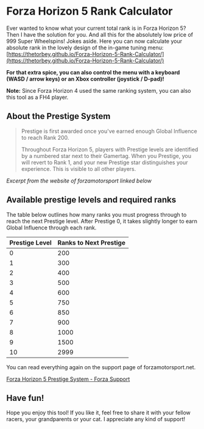 # Forza Horizon 5 Rank Calculator
Ever wanted to know what your current total rank is in Forza Horizon 5? Then I have the solution for you. And all this for the absolutely low price of 999 Super Wheelspins!
Jokes aside. Here you can now calculate your absolute rank in the lovely design of the in-game tuning menu:  
[https://thetorbey.github.io/Forza-Horizon-5-Rank-Calculator/](https://thetorbey.github.io/Forza-Horizon-5-Rank-Calculator/)

**For that extra spice, you can also control the menu with a keyboard (WASD / arrow keys) or an Xbox controller (joystick / D-pad)!**

**Note:** Since Forza Horizon 4 used the same ranking system, you can also this tool as a FH4 player.

## About the Prestige System
> Prestige is first awarded once you've earned enough Global Influence to reach Rank 200. 
>
> Throughout Forza Horizon 5, players with Prestige levels are identified by a numbered star next to their Gamertag. When you Prestige, you will revert to Rank 1, and your new Prestige star distinguishes your experience. This is visible to all other players.

*Excerpt from the website of forzamotorsport linked below*

## Available prestige levels and required ranks
The table below outlines how many ranks you must progress through to reach the next Prestige level. After Prestige 0, it takes slightly longer to earn Global Influence through each rank.

| Prestige Level | Ranks to Next Prestige |
| --- | --- |
| 0 | 200 |
| 1 | 300 |
| 2 | 400 |
| 3 | 500 |
| 4 | 600 |
| 5 | 750 |
| 6 | 850 |
| 7 | 900 |
| 8 | 1000 |
| 9 | 1500 |
| 10 | 2999 |

You can read everything again on the support page of forzamotorsport.net.

[Forza Horizon 5 Prestige System - Forza Support](https://support.forzamotorsport.net/hc/en-us/articles/4410791468307-Forza-Horizon-5-Prestige-System)

## Have fun!
Hope you enjoy this tool! If you like it, feel free to share it with your fellow racers, your grandparents or your cat. I appreciate any kind of support!
